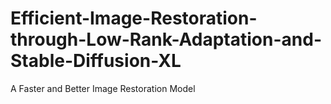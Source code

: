 # Efficient-Image-Restoration-through-Low-Rank-Adaptation-and-Stable-Diffusion-XL
A Faster and Better Image Restoration Model
